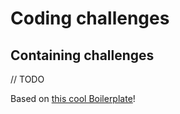 # Coding challenges

## Containing challenges

// TODO

Based on [this cool Boilerplate](https://github.com/jsynowiec/node-typescript-boilerplate)!

